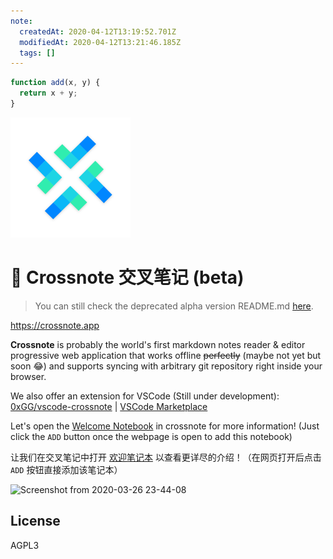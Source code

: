 ```yaml
---
note:
  createdAt: 2020-04-12T13:19:52.701Z
  modifiedAt: 2020-04-12T13:21:46.185Z
  tags: []
---
```


```javascript
function add(x, y) {
  return x + y;
}
```

![](./public/logo192.png)

# 📝 Crossnote 交叉笔记 (beta)

> You can still check the deprecated alpha version README.md [here](./README.alpha.md).

https://crossnote.app

**Crossnote** is probably the world's first markdown notes reader & editor progressive web application that works offline ~~perfectly~~ (maybe not yet but soon 😂) and supports syncing with arbitrary git repository right inside your browser.

We also offer an extension for VSCode (Still under development): [0xGG/vscode-crossnote](https://github.com/0xGG/vscode-crossnote) | [VSCode Marketplace](https://marketplace.visualstudio.com/items?itemName=shd101wyy.crossnote)

Let's open the [Welcome Notebook](https://crossnote.app/?repo=https%3A%2F%2Fgithub.com%2F0xGG%2Fwelcome-notebook&branch=master&filePath=README.md) in crossnote for more information! (Just click the `ADD` button once the webpage is open to add this notebook)

让我们在交叉笔记中打开 [欢迎笔记本](https://crossnote.app/?repo=https%3A%2F%2Fgithub.com%2F0xGG%2Fwelcome-notebook&branch=master&filePath=README.md) 以查看更详尽的介绍！（在网页打开后点击 `ADD` 按钮直接添加该笔记本）

![Screenshot from 2020-03-26 23-44-08](https://user-images.githubusercontent.com/1908863/77666346-cd2bf900-6fbb-11ea-9aee-395262c7e169.png)

## License

AGPL3
